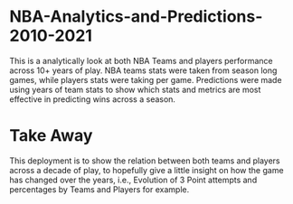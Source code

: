 # NBA-Analytics-and-Predictions-2010-2021
This is a analytically look at both NBA Teams and players performance across 10+ years of play.
NBA teams stats were taken from season long games, while players stats were taking per game.
Predictions were made using years of team stats to show which stats and metrics are most effective in
predicting wins across a season.


# Take Away
This deployment is to show the relation between both teams and players
across a decade of play, to hopefully give a little insight on how the game has changed over
the years, i.e., Evolution of 3 Point attempts and percentages by Teams and Players for example.
